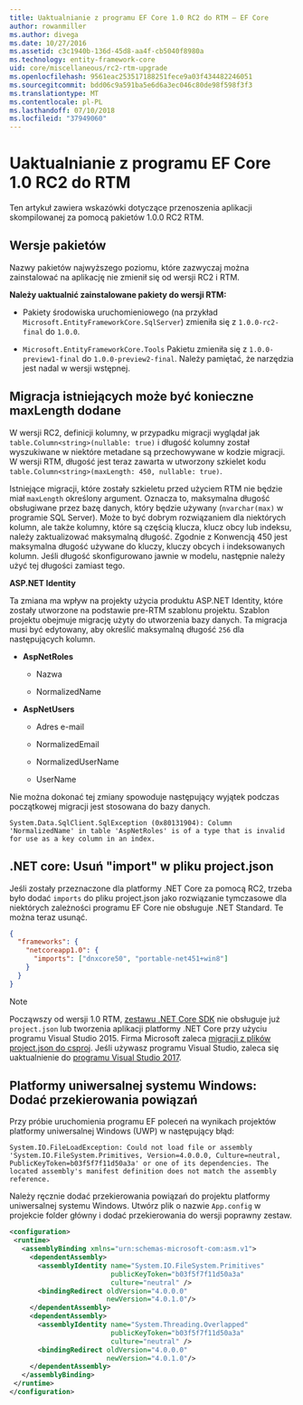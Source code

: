```yaml
---
title: Uaktualnianie z programu EF Core 1.0 RC2 do RTM — EF Core
author: rowanmiller
ms.author: divega
ms.date: 10/27/2016
ms.assetid: c3c1940b-136d-45d8-aa4f-cb5040f8980a
ms.technology: entity-framework-core
uid: core/miscellaneous/rc2-rtm-upgrade
ms.openlocfilehash: 9561eac253517188251fece9a03f434482246051
ms.sourcegitcommit: bdd06c9a591ba5e6d6a3ec046c80de98f598f3f3
ms.translationtype: MT
ms.contentlocale: pl-PL
ms.lasthandoff: 07/10/2018
ms.locfileid: "37949060"
---
```

# <a name="upgrading-from-ef-core-10-rc2-to-rtm"></a>Uaktualnianie z programu EF Core 1.0 RC2 do RTM

Ten artykuł zawiera wskazówki dotyczące przenoszenia aplikacji skompilowanej za pomocą pakietów 1.0.0 RC2 RTM.

## <a name="package-versions"></a>Wersje pakietów

Nazwy pakietów najwyższego poziomu, które zazwyczaj można zainstalować na aplikację nie zmienił się od wersji RC2 i RTM.

**Należy uaktualnić zainstalowane pakiety do wersji RTM:**

* Pakiety środowiska uruchomieniowego (na przykład `Microsoft.EntityFrameworkCore.SqlServer`) zmieniła się z `1.0.0-rc2-final` do `1.0.0`.

* `Microsoft.EntityFrameworkCore.Tools` Pakietu zmieniła się z `1.0.0-preview1-final` do `1.0.0-preview2-final`. Należy pamiętać, że narzędzia jest nadal w wersji wstępnej.

## <a name="existing-migrations-may-need-maxlength-added"></a>Migracja istniejących może być konieczne maxLength dodane

W wersji RC2, definicji kolumny, w przypadku migracji wyglądał jak `table.Column<string>(nullable: true)` i długość kolumny został wyszukiwane w niektóre metadane są przechowywane w kodzie migracji. W wersji RTM, długość jest teraz zawarta w utworzony szkielet kodu `table.Column<string>(maxLength: 450, nullable: true)`.

Istniejące migracji, które zostały szkieletu przed użyciem RTM nie będzie miał `maxLength` określony argument. Oznacza to, maksymalna długość obsługiwane przez bazę danych, który będzie używany (`nvarchar(max)` w programie SQL Server). Może to być dobrym rozwiązaniem dla niektórych kolumn, ale także kolumny, które są częścią klucza, klucz obcy lub indeksu, należy zaktualizować maksymalną długość. Zgodnie z Konwencją 450 jest maksymalna długość używane do kluczy, kluczy obcych i indeksowanych kolumn. Jeśli długość skonfigurowano jawnie w modelu, następnie należy użyć tej długości zamiast tego.

**ASP.NET Identity**

Ta zmiana ma wpływ na projekty użycia produktu ASP.NET Identity, które zostały utworzone na podstawie pre-RTM szablonu projektu. Szablon projektu obejmuje migrację użyty do utworzenia bazy danych. Ta migracja musi być edytowany, aby określić maksymalną długość `256` dla następujących kolumn.

*  **AspNetRoles**

    * Nazwa

    * NormalizedName

*  **AspNetUsers**

   * Adres e-mail

   * NormalizedEmail

   * NormalizedUserName

   * UserName

Nie można dokonać tej zmiany spowoduje następujący wyjątek podczas początkowej migracji jest stosowana do bazy danych.

    System.Data.SqlClient.SqlException (0x80131904): Column 'NormalizedName' in table 'AspNetRoles' is of a type that is invalid for use as a key column in an index.

## <a name="net-core-remove-imports-in-projectjson"></a>.NET core: Usuń "import" w pliku project.json

Jeśli zostały przeznaczone dla platformy .NET Core za pomocą RC2, trzeba było dodać `imports` do pliku project.json jako rozwiązanie tymczasowe dla niektórych zależności programu EF Core nie obsługuje .NET Standard. Te można teraz usunąć.

``` json
{
  "frameworks": {
    "netcoreapp1.0": {
      "imports": ["dnxcore50", "portable-net451+win8"]
    }
  }
}
```

> [!NOTE]  
> Począwszy od wersji 1.0 RTM, [zestawu .NET Core SDK](https://www.microsoft.com/net/download/core) nie obsługuje już `project.json` lub tworzenia aplikacji platformy .NET Core przy użyciu programu Visual Studio 2015. Firma Microsoft zaleca [migracji z plików project.json do csproj](https://docs.microsoft.com/dotnet/articles/core/migration/). Jeśli używasz programu Visual Studio, zaleca się uaktualnienie do [programu Visual Studio 2017](https://www.visualstudio.com/downloads/).

## <a name="uwp-add-binding-redirects"></a>Platformy uniwersalnej systemu Windows: Dodać przekierowania powiązań

Przy próbie uruchomienia programu EF poleceń na wynikach projektów platformy uniwersalnej Windows (UWP) w następujący błąd:

    System.IO.FileLoadException: Could not load file or assembly 'System.IO.FileSystem.Primitives, Version=4.0.0.0, Culture=neutral, PublicKeyToken=b03f5f7f11d50a3a' or one of its dependencies. The located assembly's manifest definition does not match the assembly reference.

Należy ręcznie dodać przekierowania powiązań do projektu platformy uniwersalnej systemu Windows. Utwórz plik o nazwie `App.config` w projekcie folder główny i dodać przekierowania do wersji poprawny zestaw.

``` xml
<configuration>
 <runtime>
   <assemblyBinding xmlns="urn:schemas-microsoft-com:asm.v1">
     <dependentAssembly>
       <assemblyIdentity name="System.IO.FileSystem.Primitives"
                         publicKeyToken="b03f5f7f11d50a3a"
                         culture="neutral" />
       <bindingRedirect oldVersion="4.0.0.0"
                        newVersion="4.0.1.0"/>
     </dependentAssembly>
     <dependentAssembly>
       <assemblyIdentity name="System.Threading.Overlapped"
                         publicKeyToken="b03f5f7f11d50a3a"
                         culture="neutral" />
       <bindingRedirect oldVersion="4.0.0.0"
                        newVersion="4.0.1.0"/>
     </dependentAssembly>
   </assemblyBinding>
 </runtime>
</configuration>
```
